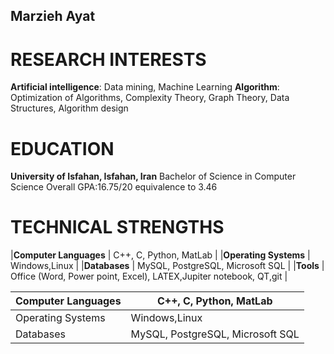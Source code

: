 ## Marzieh Ayat

# RESEARCH INTERESTS
**Artificial intelligence**:  Data mining, Machine Learning
**Algorithm**: Optimization of Algorithms, Complexity Theory, Graph Theory, Data Structures, Algorithm design
# EDUCATION
**University of Isfahan, Isfahan, Iran**
Bachelor of Science in Computer Science
Overall GPA:16.75/20 equivalence to 3.46
# TECHNICAL STRENGTHS
|**Computer Languages**  | C++, C, Python, MatLab |
|**Operating Systems** | Windows,Linux |
|**Databases**  | MySQL, PostgreSQL, Microsoft SQL  |
|**Tools**  | Office (Word, Power point, Excel), LATEX,Jupiter notebook, QT,git |

|Computer Languages | C++, C, Python, MatLab |
| ------------- | ------------- |
| Operating Systems  | Windows,Linux  |
| Databases  | MySQL, PostgreSQL, Microsoft SQL  |
